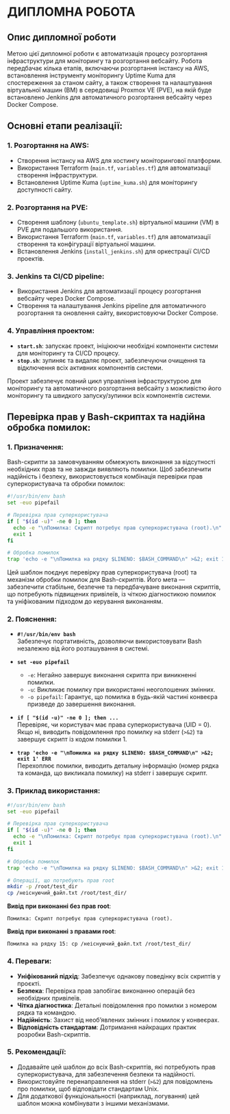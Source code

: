 # ДИПЛОМНА РОБОТА

## Опис дипломної роботи

Метою цієї дипломної роботи є автоматизація процесу розгортання інфраструктури для моніторингу та розгортання вебсайту. Робота передбачає кілька етапів, включаючи розгортання інстансу на AWS, встановлення інструменту моніторингу Uptime Kuma для спостереження за станом сайту, а також створення та налаштування віртуальної машин (ВМ) в середовищі Proxmox VE (PVE), на якій буде встановлено Jenkins для автоматичного розгортання вебсайту через Docker Compose.

## Основні етапи реалізації:

### 1. Розгортання на AWS:
- Створення інстансу на AWS для хостингу моніторингової платформи.
- Використання Terraform (`main.tf`, `variables.tf`) для автоматизації створення інфраструктури.
- Встановлення Uptime Kuma (`uptime_kuma.sh`) для моніторингу доступності сайту.

### 2. Розгортання на PVE:
- Створення шаблону (`ubuntu_template.sh`) віртуальної машини (VM) в PVE для подальшого використання.
- Використання Terraform (`main.tf`, `variables.tf`) для автоматизації створення та конфігурації віртуальної машини.
- Встановлення Jenkins (`install_jenkins.sh`) для оркестрації CI/CD проектів.

### 3. Jenkins та CI/CD pipeline:
- Використання Jenkins для автоматизації процесу розгортання вебсайту через Docker Compose.
- Створення та налаштування Jenkins pipeline для автоматичного розгортання та оновлення сайту, використовуючи Docker Compose.

### 4. Управління проектом:
- **`start.sh`**: запускає проект, ініціюючи необхідні компоненти системи для моніторингу та CI/CD процесу.
- **`stop.sh`**: зупиняє та видаляє проект, забезпечуючи очищення та відключення всіх активних компонентів системи.

Проект забезпечує повний цикл управління інфраструктурою для моніторингу та автоматичного розгортання вебсайту з можливістю його моніторингу та швидкого запуску/зупинки всіх компонентів системи.

## Перевірка прав у Bash-скриптах та надійна обробка помилок:

### 1. Призначення:
Bash-скрипти за замовчуванням обмежують виконання за відсутності необхідних прав та не завжди виявляють помилки. Щоб забезпечити надійність і безпеку, використовується комбінація перевірки прав суперкористувача та обробки помилок:

```bash
#!/usr/bin/env bash
set -euo pipefail

# Перевірка прав суперкористувача
if [ "$(id -u)" -ne 0 ]; then
  echo -e "\nПомилка: Скрипт потребує прав суперкористувача (root).\n" >&2
  exit 1
fi

# Обробка помилок
trap 'echo -e "\nПомилка на рядку $LINENO: $BASH_COMMAND\n" >&2; exit 1' ERR
```

Цей шаблон поєднує перевірку прав суперкористувача (root) та механізм обробки помилок для Bash-скриптів. Його мета — забезпечити стабільне, безпечне та передбачуване виконання скриптів, що потребують підвищених привілеїв, із чіткою діагностикою помилок та уніфікованим підходом до керування виконанням.

### 2. Пояснення:
- **```#!/usr/bin/env bash```**  
  Забезпечує портативність, дозволяючи використовувати Bash незалежно від його розташування в системі.

- **```set -euo pipefail```**
  - `-e`: Негайно завершує виконання скрипта при виникненні помилки.
  - `-u`: Викликає помилку при використанні неоголошених змінних.
  - `-o pipefail`: Гарантує, що помилка в будь-якій частині конвеєра призведе до завершення виконання.

- **```if [ "$(id -u)" -ne 0 ]; then ...```**  
  Перевіряє, чи користувач має права суперкористувача (UID = 0). Якщо ні, виводить повідомлення про помилку на stderr (`>&2`) та завершує скрипт із кодом помилки 1.

- **```trap 'echo -e "\nПомилка на рядку $LINENO: $BASH_COMMAND\n" >&2; exit 1' ERR```**  
  Перехоплює помилки, виводить детальну інформацію (номер рядка та команда, що викликала помилку) на stderr і завершує скрипт.

### 3. Приклад використання:
```bash
#!/usr/bin/env bash
set -euo pipefail

# Перевірка прав суперкористувача
if [ "$(id -u)" -ne 0 ]; then
  echo -e "\nПомилка: Скрипт потребує прав суперкористувача (root).\n" >&2
  exit 1
fi

# Обробка помилок
trap 'echo -e "\nПомилка на рядку $LINENO: $BASH_COMMAND\n" >&2; exit 1' ERR

# Операції, що потребують прав root
mkdir -p /root/test_dir
cp /неіснуючий_файл.txt /root/test_dir/
```

**Вивід при виконанні без прав root**:
```
Помилка: Скрипт потребує прав суперкористувача (root).
```

**Вивід при виконанні з правами root**:
```
Помилка на рядку 15: cp /неіснуючий_файл.txt /root/test_dir/
```

### 4. Переваги:
- **Уніфікований підхід**: Забезпечує однакову поведінку всіх скриптів у проєкті.
- **Безпека**: Перевірка прав запобігає виконанню операцій без необхідних привілеїв.
- **Чітка діагностика**: Детальні повідомлення про помилки з номером рядка та командою.
- **Надійність**: Захист від необ’явлених змінних і помилок у конвеєрах.
- **Відповідність стандартам**: Дотримання найкращих практик розробки Bash-скриптів.

### 5. Рекомендації:
- Додавайте цей шаблон до всіх Bash-скриптів, які потребують прав суперкористувача, для забезпечення безпеки та надійності.
- Використовуйте перенаправлення на stderr (`>&2`) для повідомлень про помилки, щоб відповідати стандартам Unix.
- Для додаткової функціональності (наприклад, логування) цей шаблон можна комбінувати з іншими механізмами.

